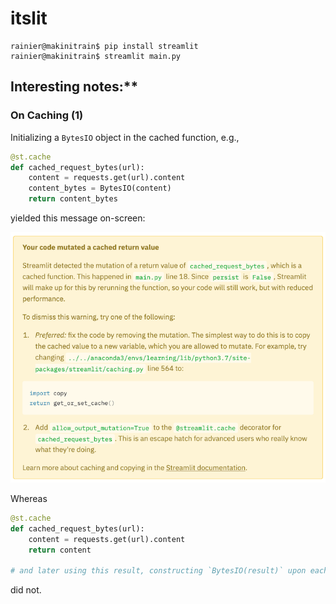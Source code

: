 # itslit


```
rainier@makinitrain$ pip install streamlit
rainier@makinitrain$ streamlit main.py
```

## Interesting notes:**

### On Caching (1)

Initializing a `BytesIO` object in the cached function, e.g.,

```python
@st.cache
def cached_request_bytes(url):
    content = requests.get(url).content
    content_bytes = BytesIO(content)
    return content_bytes
```

yielded this message on-screen:

![Image of warning message](./img/cached_val_mutation_warning.png)

Whereas

```python
@st.cache
def cached_request_bytes(url):
    content = requests.get(url).content
    return content

# and later using this result, constructing `BytesIO(result)` upon each use
```

did not.
